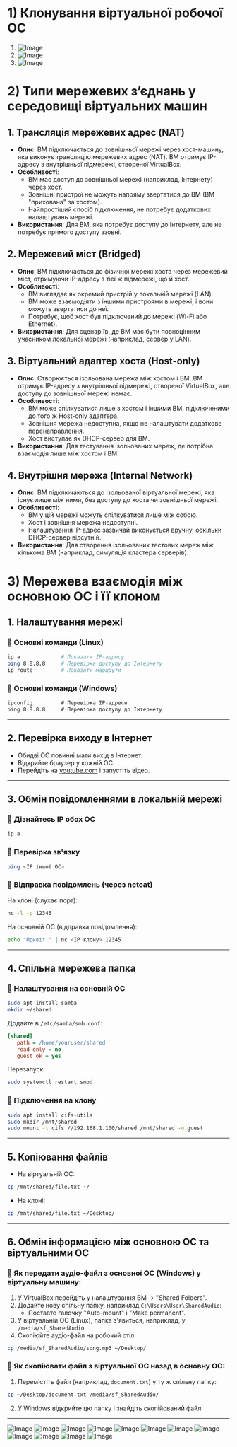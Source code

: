 # 1) Клонування віртуальної робочої ОС
1.
    ![Image](https://github.com/user-attachments/assets/ff35f7f4-85f6-4b79-86f5-e7e44884e11b)
2.
   ![Image](https://github.com/user-attachments/assets/a506430b-8a69-494f-bd86-b55e233bdca9)
3.
    ![Image](https://github.com/user-attachments/assets/168bfd05-e7bf-4fb5-977d-545f8b386b9b)



  
# 2) Типи мережевих з’єднань у середовищі віртуальних машин



## 1. Трансляція мережевих адрес (NAT)
- **Опис**: ВМ підключається до зовнішньої мережі через хост-машину, яка виконує трансляцію мережевих адрес (NAT). ВМ отримує IP-адресу з внутрішньої підмережі, створеної VirtualBox.
- **Особливості**:
  - ВМ має доступ до зовнішньої мережі (наприклад, Інтернету) через хост.
  - Зовнішні пристрої не можуть напряму звертатися до ВМ (ВМ "прихована" за хостом).
  - Найпростіший спосіб підключення, не потребує додаткових налаштувань мережі.
- **Використання**: Для ВМ, яка потребує доступу до Інтернету, але не потребує прямого доступу ззовні.

## 2. Мережевий міст (Bridged)
- **Опис**: ВМ підключається до фізичної мережі хоста через мережевий міст, отримуючи IP-адресу з тієї ж підмережі, що й хост.
- **Особливості**:
  - ВМ виглядає як окремий пристрій у локальній мережі (LAN).
  - ВМ може взаємодіяти з іншими пристроями в мережі, і вони можуть звертатися до неї.
  - Потребує, щоб хост був підключений до мережі (Wi-Fi або Ethernet).
- **Використання**: Для сценаріїв, де ВМ має бути повноцінним учасником локальної мережі (наприклад, сервер у LAN).

## 3. Віртуальний адаптер хоста (Host-only)
- **Опис**: Створюється ізольована мережа між хостом і ВМ. ВМ отримує IP-адресу з внутрішньої підмережі, створеної VirtualBox, але доступу до зовнішньої мережі немає.
- **Особливості**:
  - ВМ може спілкуватися лише з хостом і іншими ВМ, підключеними до того ж Host-only адаптера.
  - Зовнішня мережа недоступна, якщо не налаштувати додаткове перенаправлення.
  - Хост виступає як DHCP-сервер для ВМ.
- **Використання**: Для тестування ізольованих мереж, де потрібна взаємодія лише між хостом і ВМ.

## 4. Внутрішня мережа (Internal Network)
- **Опис**: ВМ підключаються до ізольованої віртуальної мережі, яка існує лише між ними, без доступу до хоста чи зовнішньої мережі.
- **Особливості**:
  - ВМ у цій мережі можуть спілкуватися лише між собою.
  - Хост і зовнішня мережа недоступні.
  - Налаштування IP-адрес зазвичай виконується вручну, оскільки DHCP-сервер відсутній.
- **Використання**: Для створення ізольованих тестових мереж між кількома ВМ (наприклад, симуляція кластера серверів).

# 3) Мережева взаємодія між основною ОС і її клоном

## 1. Налаштування мережі

### 🔹 Основні команди (Linux)
```bash
ip a             # Показати IP-адресу
ping 8.8.8.8     # Перевірка доступу до Інтернету
ip route         # Показати маршрути
```

### 🔹 Основні команди (Windows)
```cmd
ipconfig         # Перевірка IP-адреси
ping 8.8.8.8     # Перевірка доступу до Інтернету
```

---

## 2. Перевірка виходу в Інтернет

- Обидві ОС повинні мати вихід в Інтернет.
- Відкрийте браузер у кожній ОС.
- Перейдіть на [youtube.com](https://youtube.com) і запустіть відео.

---

## 3. Обмін повідомленнями в локальній мережі

### 🔹 Дізнайтесь IP обох ОС
```bash
ip a
```

### 🔹 Перевірка зв'язку
```bash
ping <IP іншої ОС>
```

### 🔹 Відправка повідомлень (через netcat)

На клоні (слухає порт):
```bash
nc -l -p 12345
```

На основній ОС (відправка повідомлення):
```bash
echo "Привіт!" | nc <IP клону> 12345
```

---

## 4. Спільна мережева папка

### 🔹 Налаштування на основній ОС
```bash
sudo apt install samba
mkdir ~/shared
```

Додайте в `/etc/samba/smb.conf`:
```ini
[shared]
   path = /home/youruser/shared
   read only = no
   guest ok = yes
```

Перезапуск:
```bash
sudo systemctl restart smbd
```

### 🔹 Підключення на клону
```bash
sudo apt install cifs-utils
sudo mkdir /mnt/shared
sudo mount -t cifs //192.168.1.100/shared /mnt/shared -o guest
```

---

## 5. Копіювання файлів

- На віртуальній ОС:
```bash
cp /mnt/shared/file.txt ~/
```

- На клоні:
```bash
cp /mnt/shared/file.txt ~/Desktop/
```

---
## 6. Обмін інформацією між основною ОС та віртуальними ОС

### 🔹 Як передати аудіо-файл з основної ОС (Windows) у віртуальну машину:

1. У VirtualBox перейдіть у налаштування ВМ → "Shared Folders".
2. Додайте нову спільну папку, наприклад `C:\Users\User\SharedAudio`:
   - Поставте галочку "Auto-mount" і "Make permanent".
3. У віртуальній ОС (Linux), папка з'явиться, наприклад, у `/media/sf_SharedAudio`.
4. Скопіюйте аудіо-файл на робочий стіл:
```bash
cp /media/sf_SharedAudio/song.mp3 ~/Desktop/
```

### 🔹 Як скопіювати файл з віртуальної ОС назад в основну ОС:

1. Перемістіть файл (наприклад, `document.txt`) у ту ж спільну папку:
```bash
cp ~/Desktop/document.txt /media/sf_SharedAudio/
```
2. У Windows відкрийте цю папку і знайдіть скопійований файл.

---




![Image](https://github.com/user-attachments/assets/54c7a6be-679c-49f9-bebd-edbbedab2353)
![Image](https://github.com/user-attachments/assets/c200f92f-a110-48d7-8bf6-143bb017a878)
![Image](https://github.com/user-attachments/assets/12eb5183-0751-437c-a3cc-9174174c8f46)
![Image](https://github.com/user-attachments/assets/6f9a70f8-f18e-43fe-9801-338c5ff72ddd)
![Image](https://github.com/user-attachments/assets/08f1f849-f9c6-4855-b325-4c25ce18ff01)
![Image](https://github.com/user-attachments/assets/759da8ea-d935-4a7b-bf49-bcb11ed36668)
![Image](https://github.com/user-attachments/assets/e6a3c442-d721-4a6a-82c7-30615dd47e47)
![Image](https://github.com/user-attachments/assets/ebb36a21-70f3-4632-98d2-3bb322571f98)
![Image](https://github.com/user-attachments/assets/d506c61c-508a-4941-bde9-28b45bb073af)
![Image](https://github.com/user-attachments/assets/b2c27434-8223-4a7e-a2e1-9067fda56e87)
![Image](https://github.com/user-attachments/assets/3b4c366c-bfe0-4e2b-b163-7cd7716388e6)
![Image](https://github.com/user-attachments/assets/562e9761-6b4f-477b-99c1-5a0ed6102276)
